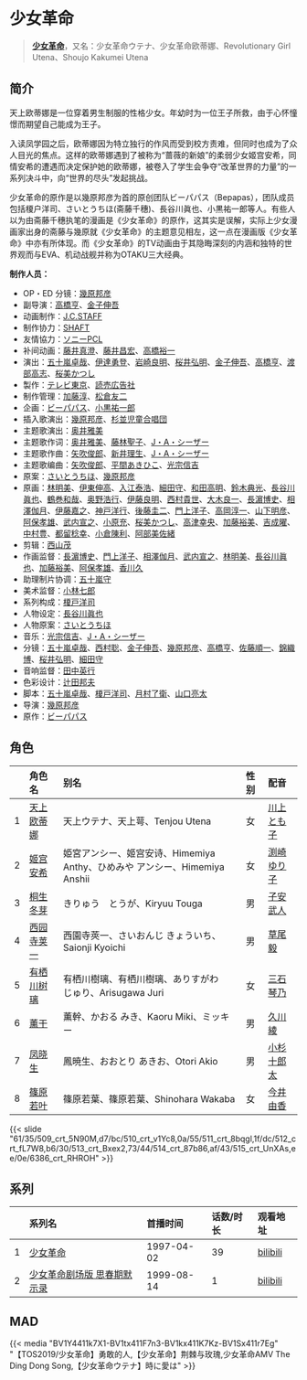 # 少女革命


> <u>**[少女革命](https://bgm.tv/subject/1453)**</u>，又名：少女革命ウテナ、少女革命欧蒂娜、Revolutionary Girl Utena、Shoujo Kakumei Utena

## 简介

天上欧蒂娜是一位穿着男生制服的性格少女。年幼时为一位王子所救，由于心怀憧憬而期望自己能成为王子。

入读凤学园之后，欧蒂娜因为特立独行的作风而受到校方责难，但同时也成为了众人目光的焦点。这样的欧蒂娜遇到了被称为“蔷薇的新娘”的柔弱少女姬宫安希，同情安希的遭遇而决定保护她的欧蒂娜，被卷入了学生会争夺“改革世界的力量”的一系列决斗中，向“世界的尽头”发起挑战。

少女革命的原作是以幾原邦彦为首的原创团队ビーパパス（Bepapas），团队成员包括榎户洋司、さいとうちほ(斋藤千穗)、長谷川眞也、小黒祐一郎等人。有些人以为由斋藤千穗执笔的漫画是《少女革命》的原作，这其实是误解，实际上少女漫画家出身的斋藤与幾原就《少女革命》的主题意见相左，这一点在漫画版《少女革命》中亦有所体现。而《少女革命》的TV动画由于其隐晦深刻的内涵和独特的世界观而与EVA、机动战舰并称为OTAKU三大经典。

**制作人员：**
- OP・ED 分镜：[幾原邦彦](https://bgm.tv/person/724)
- 副导演：[高橋亨](https://bgm.tv/person/1210)、[金子伸吾](https://bgm.tv/person/650)
- 动画制作：[J.C.STAFF](https://bgm.tv/person/390)
- 制作协力：[SHAFT](https://bgm.tv/person/2751)
- 友情協力：[ソニーPCL](https://bgm.tv/person/1491)
- 补间动画：[藤井真澄](https://bgm.tv/person/11671)、[藤井昌宏](https://bgm.tv/person/2595)、[高橋裕一](https://bgm.tv/person/3491)
- 演出：[五十嵐卓哉](https://bgm.tv/person/726)、[伊達勇登](https://bgm.tv/person/78)、[岩崎良明](https://bgm.tv/person/150)、[桜井弘明](https://bgm.tv/person/28)、[金子伸吾](https://bgm.tv/person/650)、[高橋亨](https://bgm.tv/person/1210)、[渡部高志](https://bgm.tv/person/172)、[桜美かつし](https://bgm.tv/person/1019)
- 製作：[テレビ東京](https://bgm.tv/person/188)、[読売広告社](https://bgm.tv/person/110)
- 制作管理：[加藤淳](https://bgm.tv/person/35923)、[松倉友二](https://bgm.tv/person/2654)
- 企画：[ビーパパス](https://bgm.tv/person/723)、[小黒祐一郎](https://bgm.tv/person/3529)
- 插入歌演出：[幾原邦彦](https://bgm.tv/person/724)、[杉並児童合唱団](https://bgm.tv/person/10569)
- 主题歌演出：[奥井雅美](https://bgm.tv/person/3022)
- 主题歌作词：[奥井雅美](https://bgm.tv/person/3022)、[藤林聖子](https://bgm.tv/person/9924)、[J・A・シーザー](https://bgm.tv/person/2101)
- 主题歌作曲：[矢吹俊郎](https://bgm.tv/person/2617)、[新井理生](https://bgm.tv/person/14081)、[J・A・シーザー](https://bgm.tv/person/2101)
- 主题歌编曲：[矢吹俊郎](https://bgm.tv/person/2617)、[平間あきひこ](https://bgm.tv/person/1793)、[光宗信吉](https://bgm.tv/person/23)
- 原案：[さいとうちほ](https://bgm.tv/person/7912)、[幾原邦彦](https://bgm.tv/person/724)
- 原画：[林明美](https://bgm.tv/person/146)、[伊東伸高](https://bgm.tv/person/3164)、[入江泰浩](https://bgm.tv/person/224)、[細田守](https://bgm.tv/person/2298)、[和田高明](https://bgm.tv/person/7519)、[鈴木典光](https://bgm.tv/person/11528)、[長谷川眞也](https://bgm.tv/person/727)、[鶴巻和哉](https://bgm.tv/person/410)、[奥野浩行](https://bgm.tv/person/11324)、[伊藤良明](https://bgm.tv/person/2590)、[西村貴世](https://bgm.tv/person/3218)、[大木良一](https://bgm.tv/person/158)、[長濵博史](https://bgm.tv/person/729)、[相澤伽月](https://bgm.tv/person/731)、[伊藤嘉之](https://bgm.tv/person/1428)、[神戸洋行](https://bgm.tv/person/3678)、[後藤圭二](https://bgm.tv/person/305)、[門上洋子](https://bgm.tv/person/738)、[高岡淳一](https://bgm.tv/person/2186)、[山下明彦](https://bgm.tv/person/1417)、[阿保孝雄](https://bgm.tv/person/733)、[武内宣之](https://bgm.tv/person/734)、[小原充](https://bgm.tv/person/2694)、[桜美かつし](https://bgm.tv/person/1019)、[高津幸央](https://bgm.tv/person/22377)、[加藤裕美](https://bgm.tv/person/730)、[吉成曜](https://bgm.tv/person/9752)、[中村豊](https://bgm.tv/person/11475)、[都留稔幸](https://bgm.tv/person/1443)、[小倉陳利](https://bgm.tv/person/11403)、[阿部美佐緒](https://bgm.tv/person/11377)
- 剪辑：[西山茂](https://bgm.tv/person/6004)
- 作画监督：[長濵博史](https://bgm.tv/person/729)、[門上洋子](https://bgm.tv/person/738)、[相澤伽月](https://bgm.tv/person/731)、[武内宣之](https://bgm.tv/person/734)、[林明美](https://bgm.tv/person/146)、[長谷川眞也](https://bgm.tv/person/727)、[加藤裕美](https://bgm.tv/person/730)、[阿保孝雄](https://bgm.tv/person/733)、[香川久](https://bgm.tv/person/400)
- 助理制片协调：[五十嵐守](https://bgm.tv/person/35924)
- 美术监督：[小林七郎](https://bgm.tv/person/6333)
- 系列构成：[榎戸洋司](https://bgm.tv/person/411)
- 人物设定：[長谷川眞也](https://bgm.tv/person/727)
- 人物原案：[さいとうちほ](https://bgm.tv/person/7912)
- 音乐：[光宗信吉](https://bgm.tv/person/23)、[J・A・シーザー](https://bgm.tv/person/2101)
- 分镜：[五十嵐卓哉](https://bgm.tv/person/726)、[西村聡](https://bgm.tv/person/211)、[金子伸吾](https://bgm.tv/person/650)、[幾原邦彦](https://bgm.tv/person/724)、[高橋亨](https://bgm.tv/person/1210)、[佐藤順一](https://bgm.tv/person/456)、[錦織博](https://bgm.tv/person/388)、[桜井弘明](https://bgm.tv/person/28)、[細田守](https://bgm.tv/person/2298)
- 音响监督：[田中英行](https://bgm.tv/person/98)
- 色彩设计：[辻田邦夫](https://bgm.tv/person/837)
- 脚本：[五十嵐卓哉](https://bgm.tv/person/726)、[榎戸洋司](https://bgm.tv/person/411)、[月村了衛](https://bgm.tv/person/422)、[山口亮太](https://bgm.tv/person/49)
- 导演：[幾原邦彦](https://bgm.tv/person/724)
- 原作：[ビーパパス](https://bgm.tv/person/723)

## 角色

|     |   角色名   |   别名  | 性别 |  配音  |
|:--- |:------  |:----      |:---  |:--   |
| 1 | [天上欧蒂娜](https://bgm.tv/character/509) | 天上ウテナ、天上萼、Tenjou Utena | 女 | [川上とも子](https://bgm.tv/person/3880) |
| 2 | [姬宫安希](https://bgm.tv/character/510) | 姫宮アンシー、姬宫安诗、Himemiya Anthy、ひめみや アンシー、Himemiya Anshii | 女 | [渕崎ゆり子](https://bgm.tv/person/3949) |
| 3 | [桐生冬芽](https://bgm.tv/character/511) | きりゅう　とうが、Kiryuu Touga | 男 | [子安武人](https://bgm.tv/person/1096) |
| 4 | [西园寺荚一](https://bgm.tv/character/512) | 西園寺莢一、さいおんじ きょういち、Saionji Kyoichi | 男 | [草尾毅](https://bgm.tv/person/4115) |
| 5 | [有栖川树璃](https://bgm.tv/character/513) | 有栖川樹璃、有栖川樹璃、ありすがわ　じゅり、Arisugawa Juri | 女 | [三石琴乃](https://bgm.tv/person/3918) |
| 6 | [薰干](https://bgm.tv/character/514) | 薫幹、かおる みき、Kaoru Miki、ミッキー | 男 | [久川綾](https://bgm.tv/person/3875) |
| 7 | [凤晓生](https://bgm.tv/character/515) | 鳳暁生、おおとり あきお、Otori Akio | 男 | [小杉十郎太](https://bgm.tv/person/4302) |
| 8 | [篠原若叶](https://bgm.tv/character/6386) | 篠原若葉、篠原若葉、Shinohara Wakaba | 女 | [今井由香](https://bgm.tv/person/3833) |

{{< slide "61/35/509_crt_5N90M,d7/bc/510_crt_v1Yc8,0a/55/511_crt_8bqgl,1f/dc/512_crt_fL7W8,b6/30/513_crt_Bxex2,73/44/514_crt_87b86,af/43/515_crt_UnXAs,ee/0e/6386_crt_RHROH" >}}

## 系列

|     | 系列名            | 首播时间       | 话数/时长 | 观看地址                                                      |
|:----|:---------------|:-----------|:------|:----------------------------------------------------------|
| 1   |[少女革命](https://bgm.tv/subject/1453)| 1997-04-02 | 39    | [bilibili](https://www.bilibili.com/bangumi/play/ep50861) |
| 2   |[少女革命剧场版 思春期默示录](https://bgm.tv/subject/1891)| 1999-08-14 | 1     | [bilibili](https://www.bilibili.com/bangumi/play/ss2493)  |


## MAD

{{< media  "BV1Y4411k7X1-BV1tx411F7n3-BV1kx411K7Kz-BV1Sx411r7Eg" 
"【TOS2019/少女革命】勇敢的人,【少女革命】荆棘与玫瑰,少女革命AMV The Ding Dong Song,【少女革命ウテナ】時に愛は" >}}

